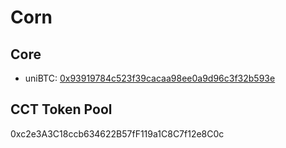# Corn
## Core
- uniBTC: [0x93919784c523f39cacaa98ee0a9d96c3f32b593e](https://cornscan.io/token/0x93919784C523f39CACaa98Ee0a9d96c3F32b593e/contract/readProxyContract)


## CCT Token Pool
0xc2e3A3C18ccb634622B57fF119a1C8C7f12e8C0c
